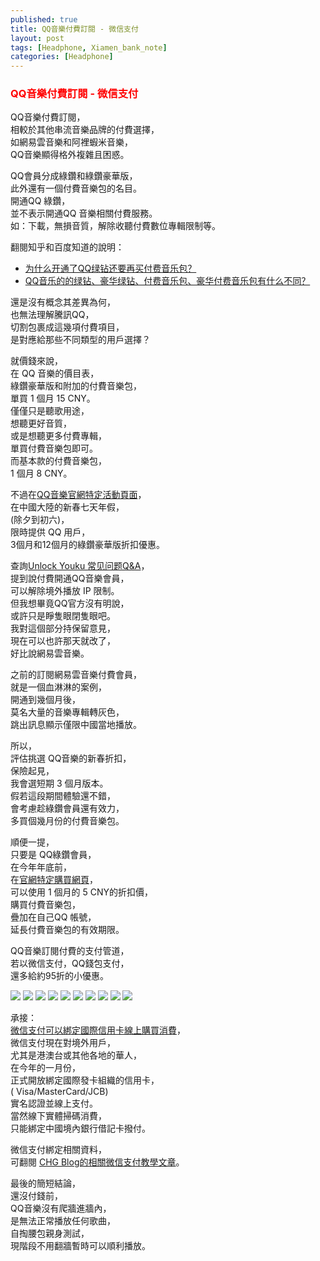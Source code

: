 ```yaml
---
published: true
title: QQ音樂付費訂閱 - 微信支付
layout: post
tags: [Headphone, Xiamen_bank_note]
categories: [Headphone]
---
```


### <font color="red">QQ音樂付費訂閱 - 微信支付</font>

QQ音樂付費訂閱，   
相較於其他串流音樂品牌的付費選擇，   
如網易雲音樂和阿裡蝦米音樂，    
QQ音樂顯得格外複雜且困惑。    
    
QQ會員分成綠鑽和綠鑽豪華版，   
此外還有一個付費音樂包的名目。   
開通QQ 綠鑽，    
並不表示開通QQ 音樂相關付費服務。    
如：下載，無損音質，解除收聽付費數位專輯限制等。    
    
翻閱知乎和百度知道的說明：   

* [<span lang="zh-Hans">为什么开通了QQ绿钻还要再买付费音乐包？</span>][1]  
* [<span lang="zh-Hans">QQ音乐的的绿钻、豪华绿钻、付费音乐包、豪华付费音乐包有什么不同？</span>][2]  

還是沒有概念其差異為何，    
也無法理解騰訊QQ，    
切割包裹成這幾項付費項目，   
是對應給那些不同類型的用戶選擇？    
    
就價錢來說，    
在 QQ 音樂的價目表，    
綠鑽豪華版和附加的付費音樂包，   
單買 1 個月 15 CNY。   
僅僅只是聽歌用途，   
想聽更好音質，   
或是想聽更多付費專輯，   
單買付費音樂包即可。    
而基本款的付費音樂包，   
1 個月 8 CNY。    
  
不過在[QQ音樂官網特定活動頁面][3]，       
在中國大陸的新春七天年假，   
(除夕到初六)，    
限時提供 QQ 用戶，   
3個月和12個月的綠鑽豪華版折扣優惠。   
    
查詢[Unlock Youku <span lang="zh-Hans">常见问题Q&A</span>][7]，       
提到說付費開通QQ音樂會員，    
可以解除境外播放 IP 限制。   
但我想畢竟QQ官方沒有明說，    
或許只是睜隻眼閉隻眼吧。    
我對這個部分持保留意見，    
現在可以也許那天就改了，    
好比說網易雲音樂。   
    
之前的訂閱網易雲音樂付費會員，   
就是一個血淋淋的案例，   
開通到幾個月後，    
莫名大量的音樂專輯轉灰色，   
跳出訊息顯示僅限中國當地播放。   
    
所以，   
評估挑選 QQ音樂的新春折扣，   
保險起見，   
我會選短期 3 個月版本。   
假若這段期間體驗還不錯，    
會考慮趁綠鑽會員還有效力，   
多買個幾月份的付費音樂包。   
    
順便一提，   
只要是 QQ綠鑽會員，   
在今年年底前，   
在[官網特定購買網頁][4]，    
可以使用 1 個月的 5 CNY的折扣價，   
購買付費音樂包，    
疊加在自己QQ 帳號，   
延長付費音樂包的有效期限。   
    
QQ音樂訂閱付費的支付管道，    
若以微信支付，QQ錢包支付，    
還多給約95折的小優惠。      

<div id="lightgallery" class="owl-carousel owl-theme">
<picture>
<source type="image/webp" srcset="https://res.cloudinary.com/shengshampoo/image/upload/s--YFY_Lo_T--/v1518920343/Screenshot_2018-02-17-18-11-01-897_org.mozilla.firefox-fs8a_nj6jra.webp">
<img class="responsively-lazy responsively-lazy-300" src="https://res.cloudinary.com/shengshampoo/image/upload/s--utccceuK--/v1518920343/Screenshot_2018-02-17-18-11-01-897_org.mozilla.firefox-fs8a_jafvcy.png" srcset="data:image/gif;base64,R0lGODlhAQABAIAAAP///////yH5BAEKAAEALAAAAAABAAEAAAICTAEAOw==">
</picture>
<picture>
<source type="image/webp" srcset="https://res.cloudinary.com/shengshampoo/image/upload/s--cRIXZa4p--/v1518922249/Screenshot_2018-02-17-22-19-55-298_org.mozilla.firefox-fs8a_uuu0av.webp">
<img class="responsively-lazy responsively-lazy-300" src="https://res.cloudinary.com/shengshampoo/image/upload/s--pN5g1CwS--/v1518922249/Screenshot_2018-02-17-22-19-55-298_org.mozilla.firefox-fs8a_yopjou.png" srcset="data:image/gif;base64,R0lGODlhAQABAIAAAP///////yH5BAEKAAEALAAAAAABAAEAAAICTAEAOw==">
</picture>
<picture>
<source type="image/webp" srcset="https://res.cloudinary.com/shengshampoo/image/upload/s--RDVweIKR--/v1518922249/Screenshot_2018-02-17-22-19-18-043_com.tencent.mm-fs8a_ci6ep2.webp">
<img class="responsively-lazy responsively-lazy-300" src="https://res.cloudinary.com/shengshampoo/image/upload/s--Cx3CPZfF--/v1518922249/Screenshot_2018-02-17-22-19-18-043_com.tencent.mm-fs8a_ajb3n5.png" srcset="data:image/gif;base64,R0lGODlhAQABAIAAAP///////yH5BAEKAAEALAAAAAABAAEAAAICTAEAOw==">
</picture>
<picture>
<source type="image/webp" srcset="https://res.cloudinary.com/shengshampoo/image/upload/s--N7YB4E1b--/v1519004857/Screenshot_2018-02-19-09-03-09-029_com.tencent.mm-fs8a_bnlzi1.webp">
<img class="responsively-lazy responsively-lazy-300" src="https://res.cloudinary.com/shengshampoo/image/upload/s--NxNhQFtx--/v1519004857/Screenshot_2018-02-19-09-03-09-029_com.tencent.mm-fs8a_knxpn8.png" srcset="data:image/gif;base64,R0lGODlhAQABAIAAAP///////yH5BAEKAAEALAAAAAABAAEAAAICTAEAOw==">
</picture>
<picture>
<source type="image/webp" srcset="https://res.cloudinary.com/shengshampoo/image/upload/s--F90J7Gem--/v1519004318/Screenshot_2018-02-19-09-03-38-585_com.tencent.mm-fs8a_b7ckyt.webp">
<img class="responsively-lazy responsively-lazy-300" src="https://res.cloudinary.com/shengshampoo/image/upload/s--XdsKVIFA--/v1519004316/Screenshot_2018-02-19-09-03-38-585_com.tencent.mm-fs8a_cwcnpg.png" srcset="data:image/gif;base64,R0lGODlhAQABAIAAAP///////yH5BAEKAAEALAAAAAABAAEAAAICTAEAOw==">
</picture>
<picture>
<source type="image/webp" srcset="https://res.cloudinary.com/shengshampoo/image/upload/s--W_u_TAoz--/v1519004857/Screenshot_2018-02-19-09-05-33-857_com.tencent.mm-fs8a_zsq0j2.webp">
<img class="responsively-lazy responsively-lazy-300" src="https://res.cloudinary.com/shengshampoo/image/upload/s--hRpQd5JS--/v1519004857/Screenshot_2018-02-19-09-05-33-857_com.tencent.mm-fs8a_u9bn5r.png" srcset="data:image/gif;base64,R0lGODlhAQABAIAAAP///////yH5BAEKAAEALAAAAAABAAEAAAICTAEAOw==">
</picture>
<picture>
<source type="image/webp" srcset="https://res.cloudinary.com/shengshampoo/image/upload/s--Xs07uAlt--/v1519004317/Screenshot_2018-02-19-09-05-58-474_org.mozilla.firefox-fs8a_yur2og.webp">
<img class="responsively-lazy responsively-lazy-300" src="https://res.cloudinary.com/shengshampoo/image/upload/s--IWxvw3lC--/v1519004317/Screenshot_2018-02-19-09-05-58-474_org.mozilla.firefox-fs8a_guaze2.png" srcset="data:image/gif;base64,R0lGODlhAQABAIAAAP///////yH5BAEKAAEALAAAAAABAAEAAAICTAEAOw==">
</picture>
<picture>
<source type="image/webp" srcset="https://res.cloudinary.com/shengshampoo/image/upload/s--hD5NvXxz--/v1519004317/Screenshot_2018-02-19-09-06-38-077_org.mozilla.firefox-fs8a_cuyzic.webp">
<img class="responsively-lazy responsively-lazy-300" src="https://res.cloudinary.com/shengshampoo/image/upload/s--2DalQ1dg--/v1519004316/Screenshot_2018-02-19-09-06-38-077_org.mozilla.firefox-fs8a_an5qx5.png" srcset="data:image/gif;base64,R0lGODlhAQABAIAAAP///////yH5BAEKAAEALAAAAAABAAEAAAICTAEAOw==">
</picture>
<picture>
<source type="image/webp" srcset="https://res.cloudinary.com/shengshampoo/image/upload/s--LmxaIdjp--/v1519004317/Screenshot_2018-02-19-09-08-15-515_io.va.exposed-fs8a_jhnn9i.webp">
<img class="responsively-lazy responsively-lazy-300" src="https://res.cloudinary.com/shengshampoo/image/upload/s--8Ru7IndN--/v1519004317/Screenshot_2018-02-19-09-08-15-515_io.va.exposed-fs8a_pygqbz.png" srcset="data:image/gif;base64,R0lGODlhAQABAIAAAP///////yH5BAEKAAEALAAAAAABAAEAAAICTAEAOw==">
</picture>
<picture>
<source type="image/webp" srcset="https://res.cloudinary.com/shengshampoo/image/upload/s--I6yk7GJQ--/v1519004317/Screenshot_2018-02-19-09-10-18-980_org.mozilla.firefox-fs8a_u5wjbf.webp">
<img class="responsively-lazy responsively-lazy-300" src="https://res.cloudinary.com/shengshampoo/image/upload/s--kCYNQI7q--/v1519004317/Screenshot_2018-02-19-09-10-18-980_org.mozilla.firefox-fs8a_ko8j6y.png" srcset="data:image/gif;base64,R0lGODlhAQABAIAAAP///////yH5BAEKAAEALAAAAAABAAEAAAICTAEAOw==">
</picture>
</div>

承接：     
[微信支付可以綁定國際信用卡線上購買消費][5]，       
微信支付現在對境外用戶，        
尤其是港澳台或其他各地的華人，   
在今年的一月份，    
正式開放綁定國際發卡組織的信用卡，   
( Visa/MasterCard/JCB)    
實名認證並線上支付。    
當然線下實體掃碼消費，   
只能綁定中國境內銀行借記卡撥付。    
    
微信支付綁定相關資料，   
可翻閱 [CHG Blog的相關微信支付教學文章][6]。    

最後的簡短結論，    
還沒付錢前，    
QQ音樂沒有爬牆進牆內，    
是無法正常播放任何歌曲，    
自掏腰包親身測試，   
現階段不用翻牆暫時可以順利播放。    


[1]: https://www.zhihu.com/question/38226398
[2]: https://zhidao.baidu.com/question/2118539495506526547.html
[3]: https://y.qq.com/apg/159/index.html
[4]: https://y.qq.com/m/act/5yuansui/index.html
[5]: https://shengshampoo.github.io/creditcard/2018/02/18/weixin-payment-bind-intl-creditcard.html
[6]: https://charlottehong.blogspot.tw/search/label/%E5%BE%AE%E4%BF%A1%E6%94%AF%E4%BB%98
[7]: https://bbs.uku.im/t/q-a/241

